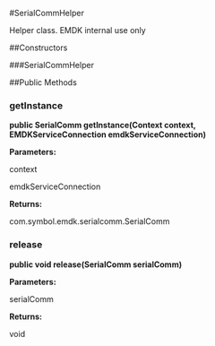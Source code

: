 #SerialCommHelper

Helper class. EMDK internal use only

##Constructors

###SerialCommHelper



##Public Methods

### getInstance

**public SerialComm getInstance(Context context, EMDKServiceConnection emdkServiceConnection)**



**Parameters:**

context

emdkServiceConnection

**Returns:**

com.symbol.emdk.serialcomm.SerialComm

### release

**public void release(SerialComm serialComm)**



**Parameters:**

serialComm

**Returns:**

void

